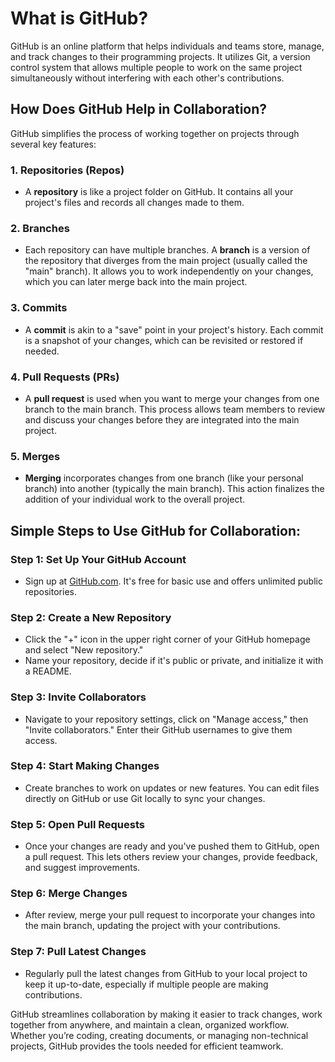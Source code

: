 # **What is GitHub?**

GitHub is an online platform that helps individuals and teams store, manage, and track changes to their programming projects. It utilizes Git, a version control system that allows multiple people to work on the same project simultaneously without interfering with each other's contributions.

## **How Does GitHub Help in Collaboration?**

GitHub simplifies the process of working together on projects through several key features:

### 1. **Repositories (Repos)**
- A **repository** is like a project folder on GitHub. It contains all your project's files and records all changes made to them.

### 2. **Branches**
- Each repository can have multiple branches. A **branch** is a version of the repository that diverges from the main project (usually called the "main" branch). It allows you to work independently on your changes, which you can later merge back into the main project.

### 3. **Commits**
- A **commit** is akin to a "save" point in your project's history. Each commit is a snapshot of your changes, which can be revisited or restored if needed.

### 4. **Pull Requests (PRs)**
- A **pull request** is used when you want to merge your changes from one branch to the main branch. This process allows team members to review and discuss your changes before they are integrated into the main project.

### 5. **Merges**
- **Merging** incorporates changes from one branch (like your personal branch) into another (typically the main branch). This action finalizes the addition of your individual work to the overall project.

## Simple Steps to Use GitHub for Collaboration:

### Step 1: Set Up Your GitHub Account
- Sign up at [GitHub.com](https://github.com/). It's free for basic use and offers unlimited public repositories.

### Step 2: Create a New Repository
- Click the "+" icon in the upper right corner of your GitHub homepage and select "New repository."
- Name your repository, decide if it's public or private, and initialize it with a README.

### Step 3: Invite Collaborators
- Navigate to your repository settings, click on "Manage access," then "Invite collaborators." Enter their GitHub usernames to give them access.

### Step 4: Start Making Changes
- Create branches to work on updates or new features. You can edit files directly on GitHub or use Git locally to sync your changes.

### Step 5: Open Pull Requests
- Once your changes are ready and you've pushed them to GitHub, open a pull request. This lets others review your changes, provide feedback, and suggest improvements.

### Step 6: Merge Changes
- After review, merge your pull request to incorporate your changes into the main branch, updating the project with your contributions.

### Step 7: Pull Latest Changes
- Regularly pull the latest changes from GitHub to your local project to keep it up-to-date, especially if multiple people are making contributions.

GitHub streamlines collaboration by making it easier to track changes, work together from anywhere, and maintain a clean, organized workflow. Whether you’re coding, creating documents, or managing non-technical projects, GitHub provides the tools needed for efficient teamwork.
